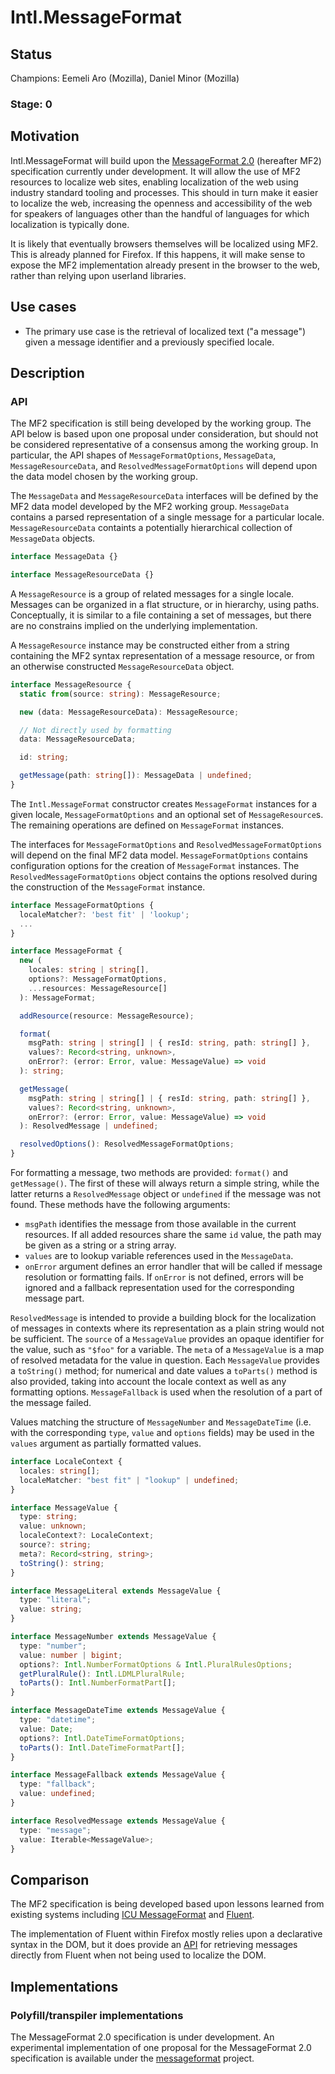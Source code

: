 # Intl.MessageFormat

## Status

Champions: Eemeli Aro (Mozilla), Daniel Minor (Mozilla)

### Stage: 0

## Motivation

Intl.MessageFormat will build upon the
[MessageFormat 2.0](https://github.com/unicode-org/message-format-wg/) (hereafter MF2)
specification currently under development.
It will allow the use of MF2 resources to localize web sites,
enabling localization of the web using industry standard tooling and processes.
This should in turn make it easier to localize the web,
increasing the openness and accessibility of the web for speakers of languages
other than the handful of languages for which localization is typically done.

It is likely that eventually browsers themselves will be localized using MF2.
This is already planned for Firefox.
If this happens,
it will make sense to expose the MF2 implementation already present in the browser to the web,
rather than relying upon userland libraries.

## Use cases

- The primary use case is the retrieval of localized text ("a message")
  given a message identifier and a previously specified locale.

## Description

### API

The MF2 specification is still being developed by the working group.
The API below is based upon one proposal under consideration,
but should not be considered representative of a consensus among the working group.
In particular, the API shapes of
`MessageFormatOptions`, `MessageData`, `MessageResourceData`, and `ResolvedMessageFormatOptions`
will depend upon the data model chosen by the working group.

The `MessageData` and `MessageResourceData` interfaces will be defined by
the MF2 data model developed by the MF2 working group.
`MessageData` contains a parsed representation of a single message for a particular locale.
`MessageResourceData` containts a potentially hierarchical collection of `MessageData` objects.

```ts
interface MessageData {}

interface MessageResourceData {}
```

A `MessageResource` is a group of related messages for a single locale.
Messages can be organized in a flat structure, or in hierarchy, using paths.
Conceptually, it is similar to a file containing a set of messages,
but there are no constrains implied on the underlying implementation.

A `MessageResource` instance may be constructed either from a string containing
the MF2 syntax representation of a message resource,
or from an otherwise constructed `MessageResourceData` object.

```ts
interface MessageResource {
  static from(source: string): MessageResource;

  new (data: MessageResourceData): MessageResource;

  // Not directly used by formatting
  data: MessageResourceData;

  id: string;

  getMessage(path: string[]): MessageData | undefined;
}
```

The `Intl.MessageFormat` constructor creates `MessageFormat` instances for a given locale,
`MessageFormatOptions` and an optional set of `MessageResource`s.
The remaining operations are defined on `MessageFormat` instances.

The interfaces for
`MessageFormatOptions` and `ResolvedMessageFormatOptions`
will depend on the final MF2 data model.
`MessageFormatOptions` contains configuration options
for the creation of `MessageFormat` instances.
The `ResolvedMessageFormatOptions` object contains the options
resolved during the construction of the `MessageFormat` instance.

```ts
interface MessageFormatOptions {
  localeMatcher?: 'best fit' | 'lookup';
  ...
}

interface MessageFormat {
  new (
    locales: string | string[],
    options?: MessageFormatOptions,
    ...resources: MessageResource[]
  ): MessageFormat;

  addResource(resource: MessageResource);

  format(
    msgPath: string | string[] | { resId: string, path: string[] },
    values?: Record<string, unknown>,
    onError?: (error: Error, value: MessageValue) => void
  ): string;

  getMessage(
    msgPath: string | string[] | { resId: string, path: string[] },
    values?: Record<string, unknown>,
    onError?: (error: Error, value: MessageValue) => void
  ): ResolvedMessage | undefined;

  resolvedOptions(): ResolvedMessageFormatOptions;
}
```

For formatting a message, two methods are provided: `format()` and `getMessage()`.
The first of these will always return a simple string,
while the latter returns a `ResolvedMessage` object or `undefined` if the message was not found.
These methods have the following arguments:

- `msgPath` identifies the message from those available in the current resources.
  If all added resources share the same `id` value,
  the path may be given as a string or a string array.
- `values` are to lookup variable references used in the `MessageData`.
- `onError` argument defines an error handler that will be called if
  message resolution or formatting fails.
  If `onError` is not defined,
  errors will be ignored and a fallback representation used for the corresponding message part.

`ResolvedMessage` is intended to provide a building block for the localization of messages
in contexts where its representation as a plain string would not be sufficient.
The `source` of a `MessageValue` provides an opaque identifier for the value,
such as `"$foo"` for a variable.
The `meta` of a `MessageValue` is a map of resolved metadata for the value in question.
Each `MessageValue` provides a `toString()` method;
for numerical and date values a `toParts()` method is also provided,
taking into account the locale context as well as any formatting options.
`MessageFallback` is used when the resolution of a part of the message failed.

Values matching the structure of `MessageNumber` and `MessageDateTime`
(i.e. with the corresponding `type`, `value` and `options` fields)
may be used in the `values` argument as partially formatted values.

```ts
interface LocaleContext {
  locales: string[];
  localeMatcher: "best fit" | "lookup" | undefined;
}

interface MessageValue {
  type: string;
  value: unknown;
  localeContext?: LocaleContext;
  source?: string;
  meta?: Record<string, string>;
  toString(): string;
}

interface MessageLiteral extends MessageValue {
  type: "literal";
  value: string;
}

interface MessageNumber extends MessageValue {
  type: "number";
  value: number | bigint;
  options?: Intl.NumberFormatOptions & Intl.PluralRulesOptions;
  getPluralRule(): Intl.LDMLPluralRule;
  toParts(): Intl.NumberFormatPart[];
}

interface MessageDateTime extends MessageValue {
  type: "datetime";
  value: Date;
  options?: Intl.DateTimeFormatOptions;
  toParts(): Intl.DateTimeFormatPart[];
}

interface MessageFallback extends MessageValue {
  type: "fallback";
  value: undefined;
}

interface ResolvedMessage extends MessageValue {
  type: "message";
  value: Iterable<MessageValue>;
}
```

## Comparison

The MF2 specification is being developed based upon lessons learned from existing systems
including [ICU MessageFormat] and [Fluent].

The implementation of Fluent within Firefox mostly relies upon
a declarative syntax in the DOM,
but it does provide an [API] for retrieving messages directly from Fluent
when not being used to localize the DOM.

[icu messageformat]: https://unicode-org.github.io/icu/userguide/format_parse/messages/
[fluent]: https://projectfluent.org/
[api]: https://firefox-source-docs.mozilla.org/l10n/fluent/tutorial.html#non-markup-localization

## Implementations

### Polyfill/transpiler implementations

The MessageFormat 2.0 specification is under development.
An experimental implementation of one proposal for the MessageFormat 2.0 specification is available under the
[messageformat](https://github.com/messageformat/messageformat/tree/master/packages/mf2-messageformat) project.
